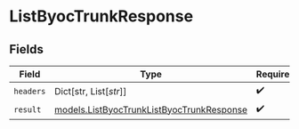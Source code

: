 # ListByocTrunkResponse


## Fields

| Field                                                                                        | Type                                                                                         | Required                                                                                     | Description                                                                                  |
| -------------------------------------------------------------------------------------------- | -------------------------------------------------------------------------------------------- | -------------------------------------------------------------------------------------------- | -------------------------------------------------------------------------------------------- |
| `headers`                                                                                    | Dict[str, List[*str*]]                                                                       | :heavy_check_mark:                                                                           | N/A                                                                                          |
| `result`                                                                                     | [models.ListByocTrunkListByocTrunkResponse](../models/listbyoctrunklistbyoctrunkresponse.md) | :heavy_check_mark:                                                                           | N/A                                                                                          |